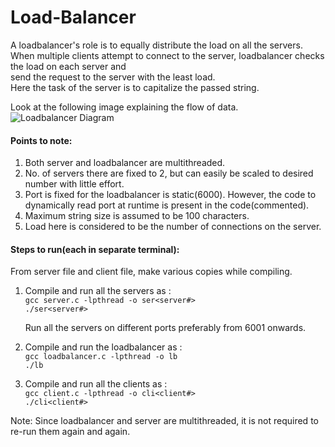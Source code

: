 # Load-Balancer
A loadbalancer's role is to equally distribute the load on all the servers.  
When multiple clients attempt to connect to the server, loadbalancer checks the load on each server and  
send the request to the server with the least load.    
Here the task of the server is to capitalize the passed string.

Look at the following image explaining the flow of data.
![Loadbalancer Diagram](https://user-images.githubusercontent.com/26066500/68735120-a9ff3f00-0602-11ea-9f73-98805281adfe.png)  

#### Points to note:  
1. Both server and loadbalancer are multithreaded.
2. No. of servers there are fixed to 2, but can easily be scaled to desired number with little effort.
3. Port is fixed for the loadbalancer is static(6000). However, the code to dynamically read port 
   at runtime is present in the code(commented).
4. Maximum string size is assumed to be 100 characters.   
5. Load here is considered to be the number of connections on the server.
    
    
#### Steps to run(each in separate terminal):  
From server file and client file, make various copies while compiling.

1. Compile and run all the servers as :  
    `gcc server.c -lpthread -o ser<server#>`  
    `./ser<server#>`
    
   Run all the servers on different ports preferably from 6001 onwards.
    
2. Compile and run the loadbalancer as :  
    `gcc loadbalancer.c -lpthread -o lb`  
    `./lb`
    
3. Compile and run all the clients as :  
    `gcc client.c -lpthread -o cli<client#>`  
    `./cli<client#>`
    
Note: Since loadbalancer and server are multithreaded, it is not required to re-run them again and again.
